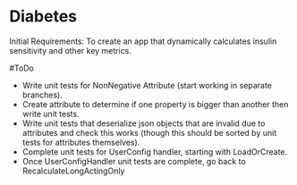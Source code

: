 # Diabetes
Initial Requirements: To create an app that dynamically calculates insulin sensitivity and other key metrics.

#ToDo
- Write unit tests for NonNegative Attribute (start working in separate branches).
- Create attribute to determine if one property is bigger than another then write unit tests.
- Write unit tests that deserialize json objects that are invalid due to attributes and check this works (though this should be sorted by unit tests for attributes themselves).
- Complete unit tests for UserConfig handler, starting with LoadOrCreate.
- Once UserConfigHandler unit tests are complete, go back to RecalculateLongActingOnly
